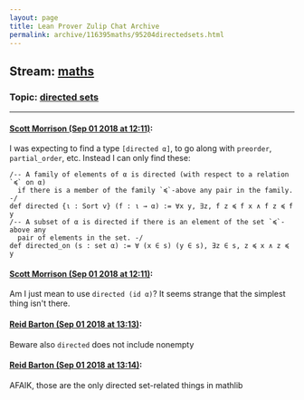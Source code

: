 ```yaml
---
layout: page
title: Lean Prover Zulip Chat Archive 
permalink: archive/116395maths/95204directedsets.html
---
```


## Stream: [maths](index.html)
### Topic: [directed sets](95204directedsets.html)

---

#### [Scott Morrison (Sep 01 2018 at 12:11)](https://leanprover.zulipchat.com/#narrow/stream/116395-maths/topic/directed%20sets/near/133171891):
I was expecting to find a type `[directed α]`, to go along with `preorder`, `partial_order`, etc. Instead I can only find these:

```
/-- A family of elements of α is directed (with respect to a relation `≼` on α)
  if there is a member of the family `≼`-above any pair in the family.  -/
def directed {ι : Sort v} (f : ι → α) := ∀x y, ∃z, f z ≼ f x ∧ f z ≼ f y
/-- A subset of α is directed if there is an element of the set `≼`-above any
  pair of elements in the set. -/
def directed_on (s : set α) := ∀ (x ∈ s) (y ∈ s), ∃z ∈ s, z ≼ x ∧ z ≼ y
```

#### [Scott Morrison (Sep 01 2018 at 12:11)](https://leanprover.zulipchat.com/#narrow/stream/116395-maths/topic/directed%20sets/near/133171897):
Am I just mean to use `directed (id α)`? It seems strange that the simplest thing isn't there.

#### [Reid Barton (Sep 01 2018 at 13:13)](https://leanprover.zulipchat.com/#narrow/stream/116395-maths/topic/directed%20sets/near/133173805):
Beware also `directed` does not include nonempty

#### [Reid Barton (Sep 01 2018 at 13:14)](https://leanprover.zulipchat.com/#narrow/stream/116395-maths/topic/directed%20sets/near/133173849):
AFAIK, those are the only directed set-related things in mathlib

